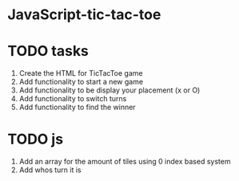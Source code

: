 # JavaScript-tic-tac-toe

# TODO tasks
1. Create the HTML for TicTacToe game
2. Add functionality to start a new game
3. Add functionality to be display your placement (x or O)
4. Add functionality to switch turns
5. Add functionality to find the winner


# TODO js

1. Add an array for the amount of tiles using 0 index based system
2. Add whos turn it is